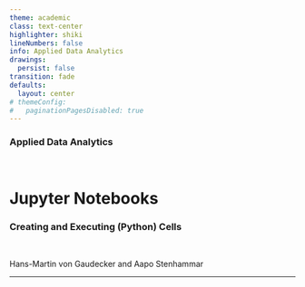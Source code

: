 ```yaml
---
theme: academic
class: text-center
highlighter: shiki
lineNumbers: false
info: Applied Data Analytics
drawings:
  persist: false
transition: fade
defaults:
  layout: center
# themeConfig:
#   paginationPagesDisabled: true
---
```


### Applied Data Analytics

<br/>

# Jupyter Notebooks

### Creating and Executing (Python) Cells

<br/>


Hans-Martin von Gaudecker and Aapo Stenhammar

---
